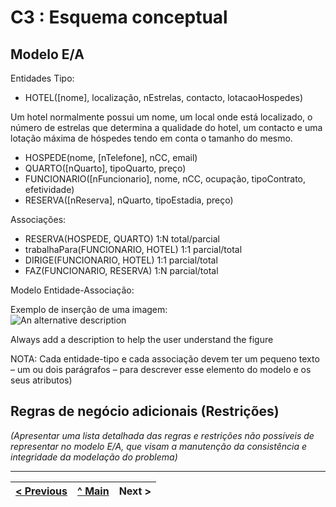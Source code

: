 # C3 : Esquema conceptual

## Modelo E/A

Entidades Tipo:

- HOTEL([nome], localização, nEstrelas, contacto, lotacaoHospedes)

Um hotel normalmente possui um nome, um local onde está localizado, o número de estrelas que determina a qualidade do hotel, um contacto e uma lotação máxima de hóspedes tendo em conta o tamanho do mesmo.

- HOSPEDE(nome, [nTelefone], nCC, email)
- QUARTO([nQuarto], tipoQuarto, preço)
- FUNCIONARIO([nFuncionario], nome, nCC, ocupação, tipoContrato, efetividade)
- RESERVA([nReserva], nQuarto, tipoEstadia, preço)

Associações:

- RESERVA(HOSPEDE, QUARTO) 1:N total/parcial 
- trabalhaPara(FUNCIONARIO, HOTEL) 1:1 parcial/total
- DIRIGE(FUNCIONARIO, HOTEL) 1:1 parcial/total
- FAZ(FUNCIONARIO, RESERVA) 1:N parcial/total

Modelo Entidade-Associação:

Exemplo de inserção de uma imagem:   
![An alternative description](images/image02.png)   

Always add a description to help the user understand the figure 

NOTA: Cada entidade-tipo e cada associação devem ter um pequeno texto – um ou dois parágrafos – para descrever esse elemento do modelo e os seus atributos)

## Regras de negócio adicionais (Restrições)
_(Apresentar uma lista detalhada das regras e restrições não possíveis de representar no modelo E/A, que visam a manutenção da consistência e integridade da modelação do problema)_

---
[< Previous](rei02.md) | [^ Main](https://github.com/exemploTrabalho/reportSIBD/) | Next >
:--- | :---: | ---: 
